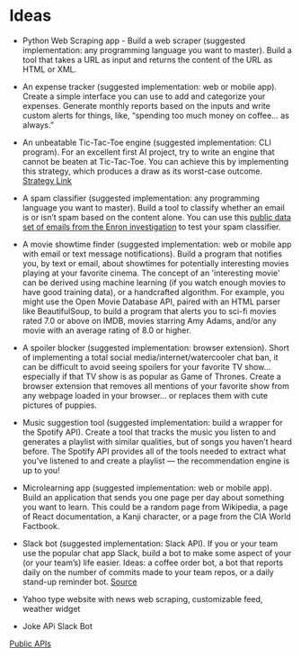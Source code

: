 # Ideas
* Python Web Scraping app - Build a web scraper (suggested implementation: any programming language you want to master). Build a tool that takes a URL as input and returns the content of the URL as HTML or XML.
* An expense tracker (suggested implementation: web or mobile app). Create a simple interface you can use to add and categorize your expenses. Generate monthly reports based on the inputs and write custom alerts for things, like, “spending too much money on coffee… as always.”
* An unbeatable Tic-Tac-Toe engine (suggested implementation: CLI program). For an excellent first AI project, try to write an engine that cannot be beaten at Tic-Tac-Toe. You can achieve this by implementing this strategy, which produces a draw as its worst-case outcome. [Strategy Link](https://en.wikipedia.org/wiki/Tic-tac-toe#Strategy)
* A spam classifier (suggested implementation: any programming language you want to master). Build a tool to classify whether an email is or isn’t spam based on the content alone. You can use this [public data set of emails from the Enron investigation](https://www.kaggle.com/wcukierski/enron-email-dataset) to test your spam classifier.
* A movie showtime finder (suggested implementation: web or mobile app with email or text message notifications). Build a program that notifies you, by text or email, about showtimes for potentially interesting movies playing at your favorite cinema. The concept of an 'interesting movie' can be derived using machine learning (if you watch enough movies to have good training data), or a handcrafted algorithm. For example, you might use the Open Movie Database API, paired with an HTML parser like BeautifulSoup, to build a program that alerts you to sci-fi movies rated 7.0 or above on IMDB, movies starring Amy Adams, and/or any movie with an average rating of 8.0 or higher.

* A spoiler blocker (suggested implementation: browser extension). Short of implementing a total social media/internet/watercooler chat ban, it can be difficult to avoid seeing spoilers for your favorite TV show… especially if that TV show is as popular as Game of Thrones. Create a browser extension that removes all mentions of your favorite show from any webpage loaded in your browser… or replaces them with cute pictures of puppies.

* Music suggestion tool (suggested implementation: build a wrapper for the Spotify API). Create a tool that tracks the music you listen to and generates a playlist with similar qualities, but of songs you haven’t heard before. The Spotify API provides all of the tools needed to extract what you’ve listened to and create a playlist — the recommendation engine is up to you!

* Microlearning app (suggested implementation: web or mobile app). Build an application that sends you one page per day about something you want to learn. This could be a random page from Wikipedia, a page of React documentation, a Kanji character, or a page from the CIA World Factbook.

* Slack bot (suggested implementation: Slack API). If you or your team use the popular chat app Slack, build a bot to make some aspect of your (or your team’s) life easier. Ideas: a coffee order bot, a bot that reports daily on the number of commits made to your team repos, or a daily stand-up reminder bot.
[Source](https://www.codementor.io/@npostolovski/40-side-project-ideas-for-software-engineers-g8xckyxef)

* Yahoo type website with news web scraping, customizable feed, weather widget
 
* Joke APi Slack Bot

[Public APIs](https://publicapi.dev/)
